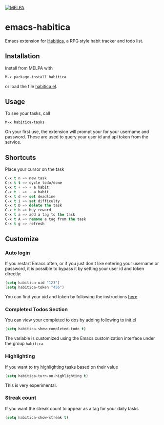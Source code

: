 [![MELPA](https://melpa.org/packages/habitica-badge.svg)](https://melpa.org/#/habitica)

# emacs-habitica
Emacs extension for [Habitica](https://habitica.com/), a RPG style habit tracker and todo list.

## Installation
Install from MELPA with
``` lisp
M-x package-install habitica
```
or load the file [habitica.el](../master/habitica.el).

## Usage
To see your tasks, call
``` lisp
M-x habitica-tasks
```

On your first use, the extension will prompt your for your username and password. These are used to query your user id and api token from the service.

## Shortcuts
Place your cursor on the task
``` lisp
C-x t n => new task
C-x t t => cycle todo/done
C-x t + => + a habit
C-x t - => - a habit
C-x t d => set deadline
C-x t i => set difficulty
C-x t D => delete the task
C-x t b => buy reward
C-x t a => add a tag to the task
C-x t A => remove a tag from the task
C-x t g => refresh
```

## Customize
### Auto login
If you restart Emacs often, or if you just don't like entering your username or password, it is possible to bypass it by setting your user id and token directly:
``` lisp
(setq habitica-uid "123")
(setq habitica-token "456")
```
You can find your uid and token by following the instructions [here](http://habitica.wikia.com/wiki/API_Options).

### Completed Todos Section

You can view your completed to dos by adding following to init.el

```lisp
(setq habitica-show-completed-todo t)
```
The variable is customized using the Emacs customization interface under the group `habitica`

### Highlighting
If you want to try highlighting tasks based on their value
``` lisp
(setq habitica-turn-on-highlighting t)
```
This is very experimental.

### Streak count
If you want the streak count to appear as a tag for your daily tasks
``` lisp
(setq habitica-show-streak t)
```
